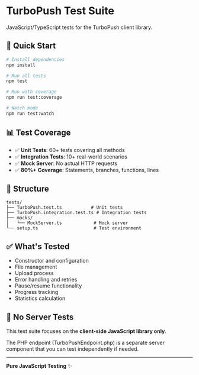# TurboPush Test Suite

JavaScript/TypeScript tests for the TurboPush client library.

## 🚀 Quick Start

```bash
# Install dependencies
npm install

# Run all tests
npm test

# Run with coverage
npm run test:coverage

# Watch mode
npm run test:watch
```

## 📊 Test Coverage

- ✅ **Unit Tests**: 60+ tests covering all methods
- ✅ **Integration Tests**: 10+ real-world scenarios
- ✅ **Mock Server**: No actual HTTP requests
- ✅ **80%+ Coverage**: Statements, branches, functions, lines

## 📁 Structure

```
tests/
├── TurboPush.test.ts           # Unit tests
├── TurboPush.integration.test.ts # Integration tests
├── mocks/
│   └── MockServer.ts            # Mock server
└── setup.ts                     # Test environment
```

## ✅ What's Tested

- Constructor and configuration
- File management
- Upload process
- Error handling and retries
- Pause/resume functionality
- Progress tracking
- Statistics calculation

## 🎯 No Server Tests

This test suite focuses on the **client-side JavaScript library only**. 

The PHP endpoint (TurboPushEndpoint.php) is a separate server component that you can test independently if needed.

---

**Pure JavaScript Testing** ✨